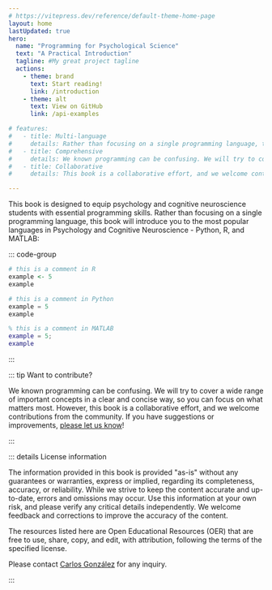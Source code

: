```yaml
---
# https://vitepress.dev/reference/default-theme-home-page
layout: home
lastUpdated: true
hero:
  name: "Programming for Psychological Science"
  text: "A Practical Introduction"
  tagline: #My great project tagline
  actions:
    - theme: brand
      text: Start reading!
      link: /introduction
    - theme: alt
      text: View on GitHub
      link: /api-examples

# features:
#   - title: Multi-language
#     details: Rather than focusing on a single programming language, this book will introduce you to the most popular languages in Psychology and Cognitive Neuroscience - Python, R, and MATLAB.
#   - title: Comprehensive
#     details: We known programming can be confusing. We will try to cover a wide range of important concepts in a clear and concise way, so you can focus on what matters most.
#   - title: Collaborative
#     details: This book is a collaborative effort, and we welcome contributions from the community. If you have suggestions or improvements, please let us know!

---
```



This book is designed to equip psychology and cognitive neuroscience students with essential programming skills. Rather than focusing on a single programming language, this book will introduce you to the most popular languages in Psychology and Cognitive Neuroscience - Python, R, and MATLAB:

::: code-group

```r
# this is a comment in R
example <- 5
example
```

```python
# this is a comment in Python
example = 5
example
```

```matlab
% this is a comment in MATLAB
example = 5;
example
```
:::

::: tip Want to contribute?

We known programming can be confusing. We will try to cover a wide range of important concepts in a clear and concise way, so you can focus on what matters most. However, this book is a collaborative effort, and we welcome contributions from the community. If you have suggestions or improvements, [please let us know](https://github.com/gonzalezgarcia/programmingCogNeuro_book/issues/new/choose)!

:::

::: details License information

The information provided in this book is provided "as-is" without any guarantees or warranties, express or implied, regarding its completeness, accuracy, or reliability. While we strive to keep the content accurate and up-to-date, errors and omissions may occur. Use this information at your own risk, and please verify any critical details independently. We welcome feedback and corrections to improve the accuracy of the content.

The resources listed here are Open Educational Resources (OER) that are free to use, share, copy, and edit, with attribution, following the terms of the specified license.

Please contact [Carlos González](https://ugr.es/~cgonzalez) for any inquiry.

:::